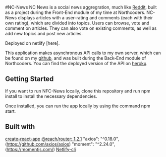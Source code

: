 #NC-News
NC News is a social news aggregration, much like [Reddit](https://www.reddit.com/), built as a project during the Front-End module of my time at Northcoders. NC-News displays articles with a user-rating and comments (each with their own rating), which are divided into topics. Users can browse, vote and comment on articles. They can also vote on existing comments, as well as add new topics and post new articles.

Deployed on netlify [here].

This application makes asynchronous API calls to my own server, which can be found on my [github](https://github.com/yuvi1401/NC-Knews-BE), and was built during the Back-End module of Northcoders. You can find the deployed version of the API on [heroku](https://bencknews.herokuapp.com/api).

## Getting Started

If you want to run NFC-News locally, clone this repository and run npm install to install the necessary dependencies.

Once installed, you can run the app locally by using the command npm start.

## Built with

[create-react-app](https://github.com/facebook/create-react-app)
[@reach/router: 1.2.1](https://github.com/reach/router)
"axios": "^0.18.0",(https://github.com/axios/axios)
"moment": "^2.24.0",(https://momentjs.com/)
[Netlify-cli](https://www.netlify.com/)
